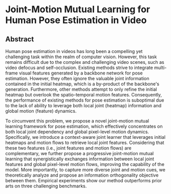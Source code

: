 # Joint-Motion Mutual Learning for Human Pose Estimation in Video

## Abstract
Human pose estimation in videos has long been a compelling yet challenging task within the realm of computer vision. However, this task remains difficult due to the complex and challenging video scenes, such as video defocus and self-occlusion. Existing methods strive to integrate multi-frame visual features generated by a backbone network for pose estimation. However, they often  ignore the valuable joint information contained in the initial heatmap, which is a by-product of the backbone's generation. Furthermore, other methods attempt to only refine the initial heatmap but overlook the spatio-temporal motion features. Consequently, the performance of existing methods for pose estimation is suboptimal due to the lack of ability to leverage both local joint (heatmap) information and global motion (feature) dynamics.
  
  
  To circumvent this problem, we propose a novel joint-motion mutual learning framework for pose estimation, which effectively concentrates on both local joint dependency and global pixel-level motion dynamics. Specifically, we introduce a context-aware joint learner that leverages initial heatmaps and motion flows to retrieve local joint features. Considering that these two features (i.e., joint features and motion flows) are complementary, we further propose a progressive joint-motion mutual learning that synergistically exchanges information between local joint features and global pixel-level motion flows, improving the capability of the model. More importantly, to capture more diverse joint and motion cues, we theoretically analyze and propose an information orthogonality objective between them. Empirical experiments show our method outperforms prior arts on three challenging benchmarks.
